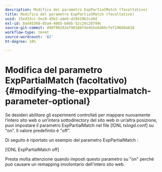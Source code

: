 ```yaml
---
description: Modifica del parametro ExpPartialMatch (facoltativo)
title: Modifica del parametro ExpPartialMatch (facoltativo)
uuid: 15ed33cc-5ec8-45b2-a4eb-d1941962ca9d
exl-id: 8ad45368-85a4-4865-b66b-52c29c28799c
source-git-commit: d9df90242ef96188f4e4b5e6d04cfef196b0a628
workflow-type: tm+mt
source-wordcount: '82'
ht-degree: 18%

---
```


# Modifica del parametro ExpPartialMatch (facoltativo){#modifying-the-exppartialmatch-parameter-optional}

Se desideri abilitare gli esperimenti controllati per mappare nuovamente l’intero sito web o un’intera sottodirectory del sito web in un’altra posizione, puoi impostare il parametro ExpPartialMatch nel file [!DNL txlogd.conf] su &quot;on&quot;. Il valore predefinito è &quot;off&quot;.

Di seguito è riportato un esempio del parametro ExpPartialMatch :

[!DNL ExpPartialMatch off]

Presta molta attenzione quando imposti questo parametro su &quot;on&quot; perché può causare un remapping involontario dell&#39;intero sito web.
